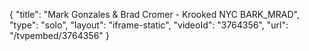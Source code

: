 {
    "title": "Mark Gonzales & Brad Cromer - Krooked NYC BARK_MRAD",
    "type": "solo",
    "layout": "iframe-static",
    "videoId": "3764356",
    "url": "\/tvpembed\/3764356"
}